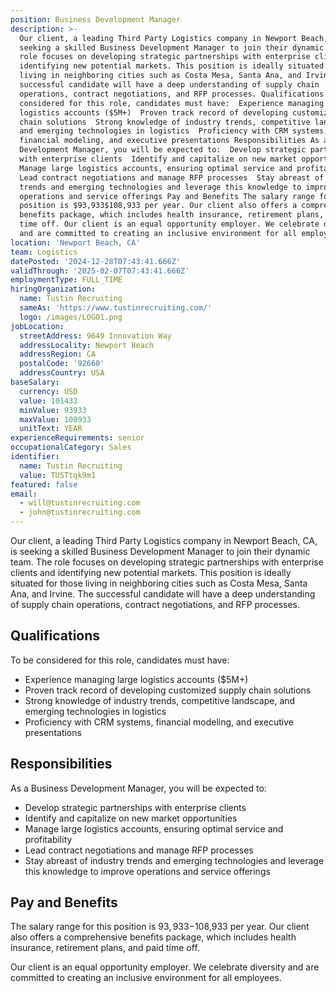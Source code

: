 ```yaml
---
position: Business Development Manager
description: >-
  Our client, a leading Third Party Logistics company in Newport Beach, CA, is
  seeking a skilled Business Development Manager to join their dynamic team. The
  role focuses on developing strategic partnerships with enterprise clients and
  identifying new potential markets. This position is ideally situated for those
  living in neighboring cities such as Costa Mesa, Santa Ana, and Irvine. The
  successful candidate will have a deep understanding of supply chain
  operations, contract negotiations, and RFP processes. Qualifications To be
  considered for this role, candidates must have:  Experience managing large
  logistics accounts ($5M+)  Proven track record of developing customized supply
  chain solutions  Strong knowledge of industry trends, competitive landscape,
  and emerging technologies in logistics  Proficiency with CRM systems,
  financial modeling, and executive presentations Responsibilities As a Business
  Development Manager, you will be expected to:  Develop strategic partnerships
  with enterprise clients  Identify and capitalize on new market opportunities 
  Manage large logistics accounts, ensuring optimal service and profitability 
  Lead contract negotiations and manage RFP processes  Stay abreast of industry
  trends and emerging technologies and leverage this knowledge to improve
  operations and service offerings Pay and Benefits The salary range for this
  position is $93,933$108,933 per year. Our client also offers a comprehensive
  benefits package, which includes health insurance, retirement plans, and paid
  time off. Our client is an equal opportunity employer. We celebrate diversity
  and are committed to creating an inclusive environment for all employees.
location: 'Newport Beach, CA'
team: Logistics
datePosted: '2024-12-28T07:43:41.666Z'
validThrough: '2025-02-07T07:43:41.666Z'
employmentType: FULL_TIME
hiringOrganization:
  name: Tustin Recruiting
  sameAs: 'https://www.tustinrecruiting.com/'
  logo: /images/LOGO1.png
jobLocation:
  streetAddress: 9649 Innovation Way
  addressLocality: Newport Beach
  addressRegion: CA
  postalCode: '92660'
  addressCountry: USA
baseSalary:
  currency: USD
  value: 101433
  minValue: 93933
  maxValue: 108933
  unitText: YEAR
experienceRequirements: senior
occupationalCategory: Sales
identifier:
  name: Tustin Recruiting
  value: TUSTtqk9m1
featured: false
email:
  - will@tustinrecruiting.com
  - john@tustinrecruiting.com
---
```




Our client, a leading Third Party Logistics company in Newport Beach, CA, is seeking a skilled Business Development Manager to join their dynamic team. The role focuses on developing strategic partnerships with enterprise clients and identifying new potential markets. This position is ideally situated for those living in neighboring cities such as Costa Mesa, Santa Ana, and Irvine. The successful candidate will have a deep understanding of supply chain operations, contract negotiations, and RFP processes.

## Qualifications
To be considered for this role, candidates must have:

- Experience managing large logistics accounts ($5M+)
- Proven track record of developing customized supply chain solutions
- Strong knowledge of industry trends, competitive landscape, and emerging technologies in logistics
- Proficiency with CRM systems, financial modeling, and executive presentations

## Responsibilities
As a Business Development Manager, you will be expected to:

- Develop strategic partnerships with enterprise clients 
- Identify and capitalize on new market opportunities
- Manage large logistics accounts, ensuring optimal service and profitability
- Lead contract negotiations and manage RFP processes
- Stay abreast of industry trends and emerging technologies and leverage this knowledge to improve operations and service offerings

## Pay and Benefits
The salary range for this position is $93,933-$108,933 per year. Our client also offers a comprehensive benefits package, which includes health insurance, retirement plans, and paid time off.

Our client is an equal opportunity employer. We celebrate diversity and are committed to creating an inclusive environment for all employees.
